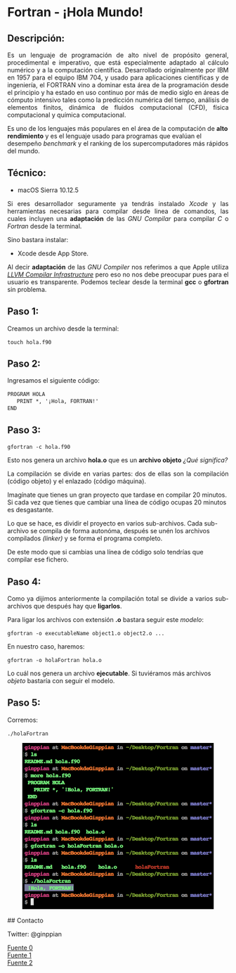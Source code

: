 Fortran - ¡Hola Mundo!
===========

## Descripción:

<p align="justify">
	Es un lenguaje de programación de alto nivel de propósito general, procedimental e imperativo, que está especialmente adaptado al cálculo numérico y a la computación científica. Desarrollado originalmente por IBM en 1957 para el equipo IBM 704, y usado para aplicaciones científicas y de ingeniería, el FORTRAN vino a dominar esta área de la programación desde el principio y ha estado en uso continuo por más de medio siglo en áreas de cómputo intensivo tales como la predicción numérica del tiempo, análisis de elementos finitos, dinámica de fluidos computacional (CFD), física computacional y química computacional. 

Es uno de los lenguajes más populares en el área de la computación de <b>alto rendimiento</b> y es el lenguaje usado para programas que evalúan el desempeño <i>benchmark</i> y el ranking de los supercomputadores más rápidos del mundo.</p>


## Técnico:

* macOS Sierra 10.12.5

<p align="justify">
	Si eres desarrollador seguramente ya tendrás instalado <i>Xcode</i> y las herramientas necesarias para compilar desde linea de comandos, las cuales incluyen una <b>adaptación</b> de las <i>GNU Compilar</i> para compilar <i>C</i> o <i>Fortran</i> desde la terminal. 

Sino bastara instalar:
</p>

* Xcode desde App Store.

<p align="justify">
Al decir <b>adaptación</b> de las <i>GNU Compiler</i> nos referimos a que Apple utiliza <a href="http://llvm.org/"><i>LLVM Compilar Infrastructure</i></a> pero eso no nos debe preocupar pues para el usuario es transparente. Podemos teclear desde la terminal <b>gcc</b> o <b>gfortran</b> sin problema.
</p>

## Paso 1:

<p align="justify">
	Creamos un archivo desde la terminal:
</p>

```
touch hola.f90
```

## Paso 2:

<p align="justify">
	Ingresamos el siguiente código:
</p>

```
PROGRAM HOLA
   PRINT *, '¡Hola, FORTRAN!'
END
```

## Paso 3:

```
gfortran -c hola.f90
```
<p align="justify">
	Esto nos genera un archivo <b>hola.o</b> que es un <b>archivo objeto</b> <i>¿Qué significa?</i>
</p>

<p align="justify">
	La compilación se divide en varias partes: dos de ellas son la compilación (código objeto) y el enlazado (código máquina).

Imagínate que tienes un gran proyecto que tardase en compilar 20 minutos. Si cada vez que tienes que cambiar una línea de código ocupas 20 minutos es desgastante.

Lo que se hace, es dividir el proyecto en varios sub-archivos. Cada sub-archivo se compila de forma autonóma, después se unén los archivos compilados <i>(linker)</i> y se forma el programa completo.

De este modo que si cambias una línea de código solo tendrías que compilar ese fichero.
</p>

## Paso 4:

<p align="justify">
	Como ya dijimos anteriormente la compilación total se divide a varios sub-archivos que después hay que <b>ligarlos</b>.

Para ligar los archivos con extensión <b>.o</b> bastara seguir este <i>modelo</i>:
</p>

```
gfortran -o executableName object1.o object2.o ...
```

En nuestro caso, haremos:

```
gfortran -o holaFortran hola.o
```

Lo cuál nos genera un archivo <b>ejecutable</b>. Si tuviéramos más archivos <i>objeto</i> bastaría con seguir el modelo.

## Paso 5:

Corremos:

```
./holaFortran
```

<p align="center">
  <img src="https://github.com/ginppian/Fortran-Hola_Mundo/blob/master/imgs/img1.png" width="436" height="378" />
</p>
## Contacto

Twitter: @ginppian

[Fuente 0](https://es.wikipedia.org/wiki/Fortran)<br>
[Fuente 1](https://es.wikipedia.org/wiki/Anexo:Ejemplos_de_implementaci%C3%B3n_del_%C2%ABHola_mundo%C2%BB#En_Fortran)<br>
[Fuente 2](https://gcc.gnu.org/wiki/GFortranUsage)